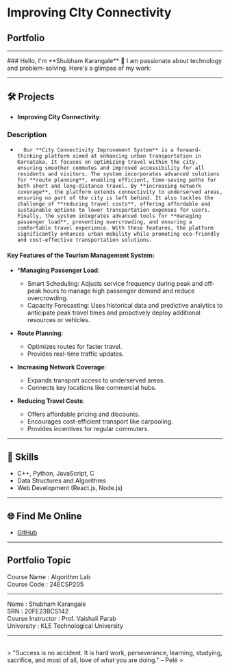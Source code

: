 # **Improving CIty Connectivity**

## **Portfolio**
<hr>
### Hello, I'm **Shubham Karangale** 👋
I am passionate about technology and problem-solving. Here's a glimpse of my work:

<hr>

## 🛠️ **Projects**
- **Improving City Connectivity**: 

### Description
-       Our **City Connectivity Improvement System** is a forward-thinking platform aimed at enhancing urban transportation in Karnataka. It focuses on optimizing travel within the city, ensuring smoother commutes and improved accessibility for all residents and visitors. The system incorporates advanced solutions for **route planning**, enabling efficient, time-saving paths for both short and long-distance travel. By **increasing network coverage**, the platform extends connectivity to underserved areas, ensuring no part of the city is left behind. It also tackles the challenge of **reducing travel costs**, offering affordable and sustainable options to lower transportation expenses for users. Finally, the system integrates advanced tools for **managing passenger load**, preventing overcrowding, and ensuring a comfortable travel experience. With these features, the platform significantly enhances urban mobility while promoting eco-friendly and cost-effective transportation solutions.


#### Key Features of the Tourism Management System:  
- ***Managing Passenger Load**:  
  - Smart Scheduling: Adjusts service frequency during peak and off-peak hours to manage high passenger demand and reduce overcrowding.
  - Capacity Forecasting: Uses historical data and predictive analytics to anticipate peak travel times and proactively deploy additional resources or vehicles.

- **Route Planning**:  
  - Optimizes routes for faster travel.
  - Provides real-time traffic updates.

- **Increasing Network Coverage**:  
  - Expands transport access to underserved areas.
  - Connects key locations like commercial hubs.  

- **Reducing Travel Costs**:  
  - Offers affordable pricing and discounts.
  - Encourages cost-efficient transport like carpooling.
  - Provides incentives for regular commuters.  

<hr>

## 🚀 **Skills**
- C++, Python, JavaScript, C
- Data Structures and Algorithms
- Web Development (React.js, Node.js)

<hr>

## 🌐 **Find Me Online**
- [GitHub](https://github.com/Shubham2414)

<hr>

## **Portfolio Topic**

<dl>
<dt>Course Name       : Algorithm Lab</dt>
<dt>Course Code       : 24ECSP205</dt>
<hr>
<dt>Name              : Shubham Karangale</dt>
<dt>SRN               : 20FE23BCS142</dt>
<dt>Course Instructor : Prof. Vaishali Parab</dt>
<dt>University        : KLE Technological University</dt>
</dl>

<hr>

<br> 
> "Success is no accident. It is hard work, perseverance, learning, studying, sacrifice, and most of all, love of what you are doing." – Pelé
>
